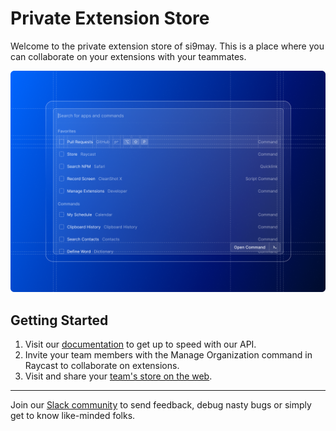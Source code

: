 # Private Extension Store

Welcome to the private extension store of si9may. This is a place where you can collaborate on your extensions with your teammates.

![Extension Store](https://raw.githubusercontent.com/raycast/extensions/main/images/header.png)

## Getting Started

1. Visit our [documentation](https://developers.raycast.com) to get up to speed with our API.
2. Invite your team members with the Manage Organization command in Raycast to collaborate on extensions.
3. Visit and share your [team's store on the web](https://raycast.com/si9may).

---

Join our [Slack community](https://raycast.com/community) to send feedback, debug nasty bugs or simply get to know like-minded folks.